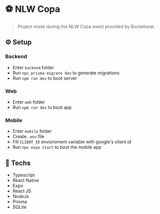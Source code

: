 # ⚽️ NLW Copa
> Project made during the NLW Copa event provided by Rocketseat.

## ⚙️ Setup
### Backend
- Enter `backend` folder
- Run `npx prisma migrate dev` to generate migrations
- Run `npm run dev` to boot server
### Web
- Enter `web` folder
- Run `npm run dev` to boot app
### Mobile
- Enter `mobile` folder
- Create `.env` file
- Fill `CLIENT_ID` envoiroment variable with google's client id
- Run `npx expo start` to boot the mobile app

## 🔑 Techs
- Typescript
- React Native
- Expo
- React JS
- NodeJs
- Prisma
- SQLite